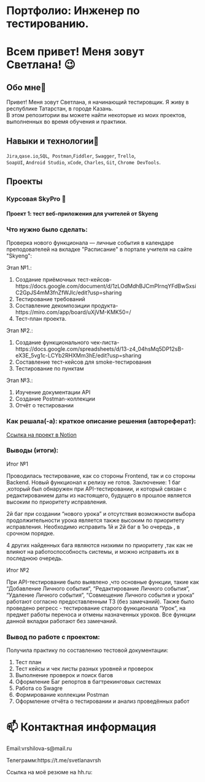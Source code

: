 # Портфолио: Инженер по тестированию.
  # Всем привет! Меня зовут Светлана! 😉
  
## Обо мне👋
  
Привет! Меня зовут Светлана, я начинающий тестировщик. Я живу в республике Татарстан, в городе Казань. <br>
В этом репозитории вы можете найти некоторые из моих проектов, выполненных во время обучения и практики.
<br>

## Навыки и технологии🌱
``Jira``,``qase.io``,``SQL``,`` Postman``,``Fiddler``, ``Swagger``, ``Trello``, <br>
``SoapUI``, ``Android Studio``, ``xCode``, ``Charles``, ``Git``, ``Chrome DevTools``.


## Проекты
### Курсовая SkyPro 💞️
#### <p> Проект 1: тест веб-приложения для учителей от Skyeng</p>

### <p>Что нужно было сделать:<p>
<p>Проверка нового функционала — личные события в календаре преподователей на вкладке "Расписание" в портале учителя на сайте "Skyeng":<p>
<p>Этап №1.:<p> 
<ol>
  <li>Создание приёмочных тест-кейсов- https://docs.google.com/document/d/1zLOdMdhBJCmPIrnqYFdBwSxsiC2GpJS4mM3fnZfWJlc/edit?usp=sharing</li>
  <li>Тестирование требований</li>
  <li>Составление декомпозиции продукта-https://miro.com/app/board/uXjVM-KMK50=/</li>
  <li>Тест-план проекта.</li>
</ol>
<p>Этап №2.:<p> 
<ol>
  <li> Создание функционального чек-листа-https://docs.google.com/spreadsheets/d/13-z4_04hsMq5DP12sB-eX3E_5vg1c-LCYb2RHXMm3hE/edit?usp=sharing</li>
  <li>Составление тест-кейсов для smoke-тестирования</li>
  <li>Тестирование по пунктам</li>
</ol>
<p>Этап №3.:<p> 
<ol>
  <li>Изучение документации API</li>
  <li>Создание Postman-коллекции</li>
  <li>Отчёт о тестировании</li>
</ol>

### <p>Как решала(-а): краткое описание решения (автореферат):<p>
[Ссылка на проект в Notion](https://www.notion.so/1-2-2-c928542ed48041428d140b620cd15241?pvs=4)

### <p>Выводы (итоги):<p>
<p>Итог №1<p>
<p>Проводилась тестирование, как со стороны Frontend, так и со стороны Backend. Новый функционал к релизу не готов. Заключение: 1 баг ,который был обнаружен при API-тестировании, и который связан с редактированием даты из настоящего, будущего в прошлое является высоким по приоритету исправления.

2й баг при создании “нового урока” и отсутствия возможности выбора продолжительности урока является также высоким по приоритету исправления. Необходимо исправить 1й и 2й баг в 1ю очередь , в срочном порядке.

4  других найденных бага являются низкими по приоритету  ,так как не влияют на работоспособность системы, и можно исправить их в последнюю очередь.<p>

<p>Итог №2<p>
<p>При API-тестирование было выявлено ,что основные функции, такие как “Добавление Личного события“, “Редактирование Личного события“, “Удаление Личного события“, “Совмещение Личного события и урока“ работают согласно предоставленным ТЗ (без замечаний). Также было проведено регресс - тестирование старого функционала “Урок“, на предмет работы переноса и отмены назначенных уроков. Все функции данной вкладки работают без замечаний.<p>

### <p>Вывод по работе с проектом:<p>
<p>Получила практику по составлению тестовой документации:<p> 
<ol>
  <li>Тест план</li>
  <li>Тест кейсы и чек листы разных уровней и проверок</li>
  <li>Выполнение проверок и поиск багов</li>
  <li>Оформление Баг репортов в багтрекинговых системах</li>
  <li>Работа со Swagre</li>
  <li>Формирование коллекции Postman</li>
  <li>Оформление отчёта о тестировании и анализ проведённых работ</li>
</ol>

# 📫 Контактная информация
<p>Email:vrshilova-s@mail.ru<p> 
<p>Телеграмм:https://t.me/svetlanavrsh<p>
<p>Ссылка на моё резюме на hh.ru:<p>
